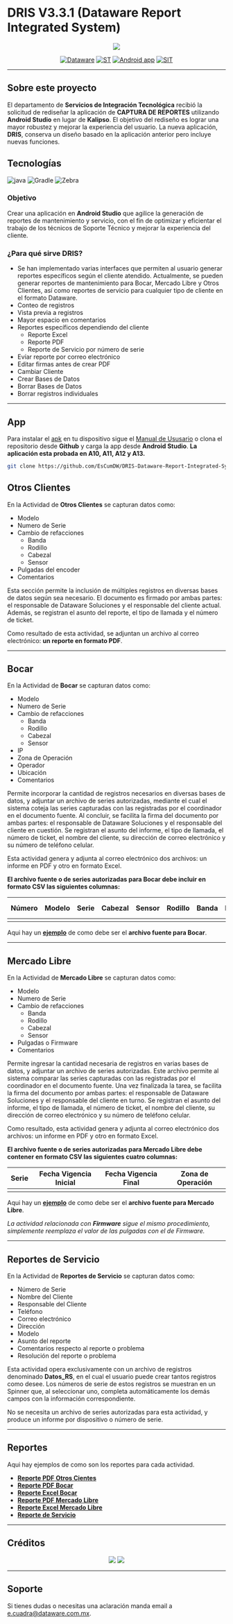 # DRIS V3.3.1 (Dataware Report Integrated System)

<!-- \image html DatawareOKnegro.png 
\image html Logo_Soporte_Tecnico.png 
\image html logo_sit_512.png  -->
 

<center>

![](/assets/images/DatawareOKnegro.png)

</center>

<!-- <center>

![Logo Dataware](/assets/images/Logo_Soporte_Tecnico.png)
![Logo SIT](/assets/images/logo_sit_512.png)

</center> -->

<center>

[![Dataware](https://img.shields.io/badge/-Dataware-yellow)](https://www.dataware.com.mx/)
[![ST](https://img.shields.io/badge/-Soporte%20T%C3%A9cnico-orange)](https://www.dataware.com.mx/soporte-tecnico)
[![Android app](https://img.shields.io/badge/Android-App-green)](https://developer.android.com/?hl=es-419)
[![SIT](https://img.shields.io/badge/SIT-Dev-blue?style=plastic&logo=SIT&logoColor=blue)](https://www.dataware.com.mx/servicios-profesionales)



</center>

---

## Sobre este proyecto

El departamento de **Servicios de Integración Tecnológica** recibió la solicitud de rediseñar la aplicación de **CAPTURA DE REPORTES** utilizando **Android Studio** en lugar de **Kalipso**. El objetivo del rediseño es lograr una mayor robustez y mejorar la experiencia del usuario. La nueva aplicación, **DRIS**, conserva un diseño basado en la aplicación anterior pero incluye nuevas funciones.
## Tecnologías

![java](https://img.shields.io/badge/Java-red?style=for-the-badge&logo=Android%20Studio&logoColor=white&labelColor=black)
![Gradle](https://img.shields.io/badge/Gradle-purple?style=for-the-badge&logo=Gradle&logoColor=white&labelColor=black)
![Zebra](https://img.shields.io/badge/Zebra-grey?style=for-the-badge&logo=zebratechnologies&logoColor=white&labelColor=black)


### Objetivo
Crear una aplicación en **Android Studio** que agilice la generación de reportes de mantenimiento y servicio, con el fin de optimizar y eficientar el trabajo de los técnicos de Soporte Técnico y mejorar la experiencia del cliente.

### ¿Para qué sirve DRIS?
- Se han implementado varias interfaces que permiten al usuario generar reportes específicos según el cliente atendido. Actualmente, se pueden generar reportes de mantenimiento para Bocar, Mercado Libre y Otros Clientes, así como reportes de servicio para cualquier tipo de cliente en el formato Dataware.
- Conteo de registros
- Vista previa a registros
- Mayor espacio en comentarios
- Reportes específicos dependiendo del cliente
  - Reporte Excel
  - Reporte PDF
  - Reporte de Servicio por número de serie
- Evíar reporte por correo electrónico
- Editar firmas antes de crear PDF
- Cambiar Cliente
- Crear Bases de Datos
- Borrar Bases de Datos
- Borrar registros individuales

---
## App
Para instalar el [apk](/assets/APKs/) en tu dispositivo sigue el [Manual de Ususario](/assets/Documents/Presentaci%C3%B3n%20Reportes_ST.pdf) o clona el repositorio desde **Github** y carga la app desde **Android Studio**. **La aplicación esta probada en A10, A11, A12 y A13.**

```bash
git clone https://github.com/EsCumDW/DRIS-Dataware-Report-Integrated-System.git
```

## Otros Clientes

En la Actividad de **Otros Clientes** se capturan datos como: 

- Modelo
- Numero de Serie
- Cambio de refacciones
    - Banda
    - Rodillo
    - Cabezal
    - Sensor
- Pulgadas del encoder
- Comentarios

Esta sección permite la inclusión de múltiples registros en diversas bases de datos según sea necesario. El documento es firmado por ambas partes: el responsable de Dataware Soluciones y el responsable del cliente actual. Además, se registran el asunto del reporte, el tipo de llamada y el número de ticket.

Como resultado de esta actividad, se adjuntan un archivo al correo electrónico: **un reporte en formato PDF**.

---
## Bocar

En la Actividad de **Bocar** se capturan datos como: 

- Modelo
- Numero de Serie
- Cambio de refacciones
    - Banda
    - Rodillo
    - Cabezal
    - Sensor
- IP
- Zona de Operación
- Operador
- Ubicación
- Comentarios

Permite incorporar la cantidad de registros necesarios en diversas bases de datos, y adjuntar un archivo de series autorizadas, mediante el cual el sistema coteja las series capturadas con las registradas por el coordinador en el documento fuente. Al concluir, se facilita la firma del documento por ambas partes: el responsable de Dataware Soluciones y el responsable del cliente en cuestión. Se registran el asunto del informe, el tipo de llamada, el número de ticket, el nombre del cliente, su dirección de correo electrónico y su número de teléfono celular.

Esta actividad genera y adjunta al correo electrónico dos archivos: un informe en PDF y otro en formato Excel.

**El archivo fuente o de series autorizadas para Bocar debe incluir en formato CSV las siguientes columnas:**

| Número | Modelo | Serie | Cabezal | Sensor | Rodillo | Banda | IP | Estación | Operador | Ubicación | Fecha Inicio | Fecha Final | Observaciones |
|--------|--------|-------|---------|--------|---------|-------|----|----------|----------|-----------|--------------|-------------|---------------|
|  |  |  |  |  |  |  |  |  |  |  |  |  |  |

Aqui hay un [**ejemplo**](/assets/Documents/bocar_qro_series.csv) de como debe ser el **archivo fuente para Bocar**.

---
## Mercado Libre

En la Actividad de **Mercado Libre** se capturan datos como: 

- Modelo
- Numero de Serie
- Cambio de refacciones
    - Banda
    - Rodillo
    - Cabezal
    - Sensor
- Pulgadas o Firmware
- Comentarios

Permite ingresar la cantidad necesaria de registros en varias bases de datos, y adjuntar un archivo de series autorizadas. Este archivo permite al sistema comparar las series capturadas con las registradas por el coordinador en el documento fuente. Una vez finalizada la tarea, se facilita la firma del documento por ambas partes: el responsable de Dataware Soluciones y el responsable del cliente en turno. Se registran el asunto del informe, el tipo de llamada, el número de ticket, el nombre del cliente, su dirección de correo electrónico y su número de teléfono celular.

Como resultado, esta actividad genera y adjunta al correo electrónico dos archivos: un informe en PDF y otro en formato Excel.

**El archivo fuente o de series autorizadas para Mercado Libre debe contener en formato CSV las siguientes cuatro columnas:**

| Serie | Fecha Vigencia Inicial | Fecha Vigencia Final | Zona de Operación |
|----- |------|---------|----------|
|  |  |  |  |

Aqui hay un [**ejemplo**](/assets/Documents/MeLi_Qro_Series.csv) de como debe ser el **archivo fuente para Mercado Libre**.

*La actividad relacionada con **Firmware** sigue el mismo procedimiento, simplemente reemplaza el valor de las pulgadas con el de Firmware.*

---

## Reportes de Servicio

En la Actividad de **Reportes de Servicio** se capturan datos como:

- Número de Serie
- Nombre del Cliente
- Responsable del Cliente
- Teléfono
- Correo electrónico
- Dirección
- Modelo
- Asunto del reporte
- Comentarios respecto al reporte o problema
- Resolución del reporte o problema

Esta actividad opera exclusivamente con un archivo de registros denominado **Datos_RS**, en el cual el usuario puede crear tantos registros como desee. Los números de serie de estos registros se muestran en un Spinner que, al seleccionar uno, completa automáticamente los demás campos con la información correspondiente.

No se necesita un archivo de series autorizadas para esta actividad, y produce un informe por dispositivo o número de serie.

---
## Reportes
Aqui hay ejemplos de como son los reportes para cada actividad.

- [**Reporte PDF Otros Cientes**](/assets/Documents/Reporte_ST_Dataware_Qro.pdf)
- [**Reporte PDF Bocar**](/assets/Documents/Reporte_ST_Bocar_Qro.pdf)
- [**Reporte Excel Bocar**](/assets/Documents/Bocar_Qro_Excel.xls)
- [**Reporte PDF Mercado Libre**](/assets/Documents/Reporte_ST_MeLi_Qro.pdf)
- [**Reporte Excel Mercado Libre**](/assets/Documents/MeLi_Qro_Excel.xls)
- [**Reporte de Servicio**](/assets/Documents/Reporte_Servicio_Dataware.pdf)


---
## Créditos

<center>

![](/assets/images/logo_sit_512.png) 
[![](/assets/images/ECMFooterCut.png)](https://github.com/EsCumDW)

</center>



---
## Soporte

 Si tienes dudas o necesitas una aclaración manda email a [e.cuadra@dataware.com.mx](https://google.com). 



